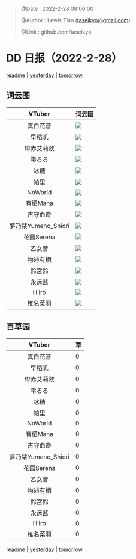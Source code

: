 > @Date    : 2022-2-28 08:00:00
>
> @Author  : Lewis Tian (taseikyo@gmail.com)
>
> @Link    : github.com/taseikyo

# DD 日报（2022-2-28）

[readme](../README.md) | [yesterday](2022-2-27.md) | [tomorrow](2022-3-1.md)

## 词云图

|VTuber|词云图|
|:-:|-|
|真白花音|![](../../images/daily/21402309_2022-2-28_purge_wordcloud.png)|
|早稻叽|![](../../images/daily/41682_2022-2-28_purge_wordcloud.png)|
|绯赤艾莉欧|![](../../images/daily/21396545_2022-2-28_purge_wordcloud.png)|
|雫るる|![](../../images/daily/21013446_2022-2-28_purge_wordcloud.png)|
|冰糖|![](../../images/daily/876396_2022-2-28_purge_wordcloud.png)|
|帕里|![](../../images/daily/4895312_2022-2-28_purge_wordcloud.png)|
|NoWorld|![](../../images/daily/21448649_2022-2-28_purge_wordcloud.png)|
|有栖Mana|![](../../images/daily/6542258_2022-2-28_purge_wordcloud.png)|
|古守血遊|![](../../images/daily/8725120_2022-2-28_purge_wordcloud.png)|
|夢乃栞Yumeno_Shiori|![](../../images/daily/14052636_2022-2-28_purge_wordcloud.png)|
|花园Serena|![](../../images/daily/14327465_2022-2-28_purge_wordcloud.png)|
|乙女音|![](../../images/daily/21320551_2022-2-28_purge_wordcloud.png)|
|物述有栖|![](../../images/daily/21449083_2022-2-28_purge_wordcloud.png)|
|鈴宮鈴|![](../../images/daily/21685677_2022-2-28_purge_wordcloud.png)|
|永远酱|![](../../images/daily/21701071_2022-2-28_purge_wordcloud.png)|
|Hiiro|![](../../images/daily/21919321_2022-2-28_purge_wordcloud.png)|
|椎名菜羽|![](../../images/daily/22347054_2022-2-28_purge_wordcloud.png)|

## 百草园

|VTuber|草|
|:-:|-|
|真白花音|0|
|早稻叽|0|
|绯赤艾莉欧|0|
|雫るる|0|
|冰糖|0|
|帕里|0|
|NoWorld|0|
|有栖Mana|0|
|古守血遊|0|
|夢乃栞Yumeno_Shiori|0|
|花园Serena|0|
|乙女音|0|
|物述有栖|0|
|鈴宮鈴|0|
|永远酱|0|
|Hiiro|0|
|椎名菜羽|0|

[readme](../README.md) | [yesterday](2022-2-27.md) | [tomorrow](2022-3-1.md)
